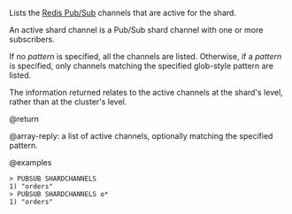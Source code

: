 Lists the [Redis Pub/Sub](/docs/manual/pubsub) channels that are active for the shard.

An active shard channel is a Pub/Sub shard channel with one or more subscribers.

If no _pattern_ is specified, all the channels are listed.
Otherwise, if a _pattern_ is specified, only channels matching the specified glob-style pattern are listed.

The information returned relates to the active channels at the shard's level, rather than at the cluster's level.

@return

@array-reply: a list of active channels, optionally matching the specified pattern.

@examples

```
> PUBSUB SHARDCHANNELS
1) "orders"
> PUBSUB SHARDCHANNELS o*
1) "orders"
```
